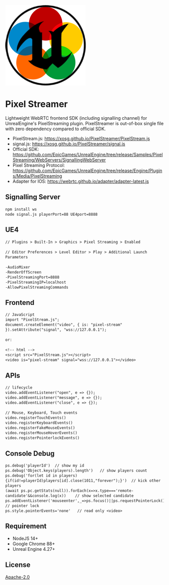 ![](logo.png)

# Pixel Streamer

Lightweight WebRTC frontend SDK (including signalling channel) for UnrealEngine's PixelStreaming plugin. PixelStreamer is out-of-box single file with zero dependency compared to official SDK.

- PixelStream.js: https://xosg.github.io/PixelStreamer/PixelStream.js
- signal.js: https://xosg.github.io/PixelStreamer/signal.js
- Official SDK: https://github.com/EpicGames/UnrealEngine/tree/release/Samples/PixelStreaming/WebServers/SignallingWebServer
- Pixel Streaming Protocol: https://github.com/EpicGames/UnrealEngine/tree/release/Engine/Plugins/Media/PixelStreaming
- Adapter for IOS: https://webrtc.github.io/adapter/adapter-latest.js

## Signalling Server

```
npm install ws
node signal.js playerPort=88 UE4port=8888
```

## UE4

```
// Plugins > Built-In > Graphics > Pixel Streaming > Enabled

// Editor Preferences > Level Editor > Play > Additional Launch Parameters

-AudioMixer 
-RenderOffScreen 
-PixelStreamingPort=8888 
-PixelStreamingIP=localhost 
-AllowPixelStreamingCommands 
```

## Frontend

```
// JavaScript
import "PixelStream.js";
document.createElement("video", { is: "pixel-stream" }).setAttribute("signal", "wss://127.0.0.1");

or:

<!-- html -->
<script src="PixelStream.js"></script>
<video is="pixel-stream" signal="wss://127.0.0.1"></video>
```

## APIs

```
// lifecycle
video.addEventListener("open", e => {});
video.addEventListener("message", e => {});
video.addEventListener("close", e => {});

// Mouse, Keyboard, Touch events
video.registerTouchEvents()
video.registerKeyboardEvents()
video.registerFakeMouseEvents()
video.registerMouseHoverEvents()
video.registerPointerlockEvents()
```

## Console Debug

```
ps.debug('playerId')  // show my id
ps.debug('Object.keys(players).length')   // show players count
ps.debug('for(let id in players){if(id!=playerId)players[id].close(1011,"forever");}')  // kick other players
(await ps.pc.getStats(null)).forEach(x=>x.type==='remote-candidate'&&console.log(x))    // show selected candidate
ps.addEventListener('mouseenter',_=>ps.focus()||ps.requestPointerLock())    // pointer lock
ps.style.pointerEvents='none'   // read only <video>
```

## Requirement

- NodeJS 14+
- Google Chrome 88+
- Unreal Engine 4.27+

## License

[Apache-2.0](./LICENSE)
